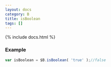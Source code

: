 ```yaml
---
layout: docs
category: B
title: isBoolean
tags: []
---
```


{% include docs.html %}

### Example
```js
var isBoolean = $B.isBoolean( 'true' );//false
```